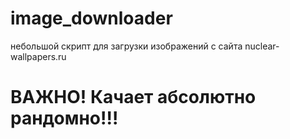 image_downloader
================

небольшой скрипт для загрузки изображений с сайта nuclear-wallpapers.ru


ВАЖНО! Качает абсолютно рандомно!!!
================
